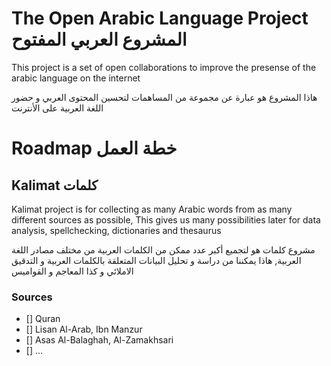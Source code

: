 # The Open Arabic Language Project المشروع العربي المفتوح 
This project is a set of open collaborations to improve the presense of the arabic language on the internet

هاذا المشروع هو عبارة عن مجموعة من المساهمات لتحسين المحتوى العربي و حضور اللغة العربية على الأنترنت

# Roadmap خطة العمل

## Kalimat كلمات

Kalimat project is for collecting as many Arabic words from as many different sources as possible, This gives us many possibilities later for data analysis, spellchecking, dictionaries and thesaurus

مشروع كلمات هو لتجميع أكبر عدد ممكن من الكلمات العربية من مختلف مصادر اللغة العربية, هاذا يمكننا من دراسة و تحليل البيانات المتعلقة بالكلمات العربية و التدقيق الاملائي و كذا المعاجم و القواميس


### Sources

- [] Quran
- [] Lisan Al-Arab, Ibn Manzur
- [] Asas Al-Balaghah, Al-Zamakhsari
- [] ...
